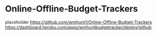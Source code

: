 # Online-Offline-Budget-Trackers
placeholder
https://github.com/wmhunt1/Online-Offline-Budget-Trackers
https://dashboard.heroku.com/apps/wmhuntbudgetracker/deploy/github
